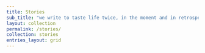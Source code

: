 ```yaml
---
title: Stories
sub_title: "we write to taste life twice, in the moment and in retrospect."
layout: collection
permalink: /stories/
collection: stories
entries_layout: grid
---
```

